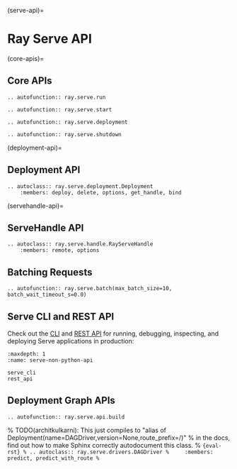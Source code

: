 (serve-api)=
# Ray Serve API

(core-apis)=

## Core APIs

```{eval-rst}
.. autofunction:: ray.serve.run
```

```{eval-rst}
.. autofunction:: ray.serve.start
```

```{eval-rst}
.. autofunction:: ray.serve.deployment
```

```{eval-rst}
.. autofunction:: ray.serve.shutdown
```

(deployment-api)=

## Deployment API

```{eval-rst}
.. autoclass:: ray.serve.deployment.Deployment
    :members: deploy, delete, options, get_handle, bind
```

(servehandle-api)=

## ServeHandle API

```{eval-rst}
.. autoclass:: ray.serve.handle.RayServeHandle
    :members: remote, options
```

## Batching Requests

```{eval-rst}
.. autofunction:: ray.serve.batch(max_batch_size=10, batch_wait_timeout_s=0.0)
```

## Serve CLI and REST API

Check out the [CLI](serve-cli) and [REST API](serve-rest-api) for running, debugging, inspecting, and deploying Serve applications in production:

```{toctree}
:maxdepth: 1
:name: serve-non-python-api

serve_cli
rest_api
```

## Deployment Graph APIs

```{eval-rst}
.. autofunction:: ray.serve.api.build
```

% TODO(architkulkarni): This just compiles to "alias of Deployment(name=DAGDriver,version=None,route_prefix=/)"
% in the docs, find out how to make Sphinx correctly autodocument this class.
% ```{eval-rst}
% .. autoclass:: ray.serve.drivers.DAGDriver
%     :members: predict, predict_with_route
% ```
